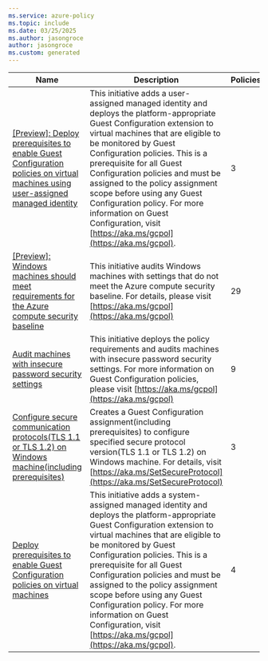 ```yaml
---
ms.service: azure-policy
ms.topic: include
ms.date: 03/25/2025
ms.author: jasongroce
author: jasongroce
ms.custom: generated
---
```


|Name |Description |Policies |Version |
|---|---|---|---|
|[\[Preview\]: Deploy prerequisites to enable Guest Configuration policies on virtual machines using user-assigned managed identity](https://github.com/Azure/azure-policy/blob/master/built-in-policies/policySetDefinitions/Guest%20Configuration/UserAssignedIdentity_Prerequisites.json) |This initiative adds a user-assigned managed identity and deploys the platform-appropriate Guest Configuration extension to virtual machines that are eligible to be monitored by Guest Configuration policies. This is a prerequisite for all Guest Configuration policies and must be assigned to the policy assignment scope before using any Guest Configuration policy. For more information on Guest Configuration, visit [https://aka.ms/gcpol](https://aka.ms/gcpol). |3 |1.0.0-preview |
|[\[Preview\]: Windows machines should meet requirements for the Azure compute security baseline](https://github.com/Azure/azure-policy/blob/master/built-in-policies/policySetDefinitions/Guest%20Configuration/AzureBaseline.json) |This initiative audits Windows machines with settings that do not meet the Azure compute security baseline. For details, please visit [https://aka.ms/gcpol](https://aka.ms/gcpol) |29 |2.0.1-preview |
|[Audit machines with insecure password security settings](https://github.com/Azure/azure-policy/blob/master/built-in-policies/policySetDefinitions/Guest%20Configuration/WindowsPasswordSettingsAINE.json) |This initiative deploys the policy requirements and audits machines with insecure password security settings. For more information on Guest Configuration policies, please visit [https://aka.ms/gcpol](https://aka.ms/gcpol) |9 |1.1.0 |
|[Configure secure communication protocols(TLS 1.1 or TLS 1.2) on Windows machine(including prerequisites)](https://github.com/Azure/azure-policy/blob/master/built-in-policies/policySetDefinitions/Guest%20Configuration/SetSecureProtocol.json) |Creates a Guest Configuration assignment(including prerequisites) to configure specified secure protocol version(TLS 1.1 or TLS 1.2) on Windows machine. For details, visit [https://aka.ms/SetSecureProtocol](https://aka.ms/SetSecureProtocol) |3 |1.0.0 |
|[Deploy prerequisites to enable Guest Configuration policies on virtual machines](https://github.com/Azure/azure-policy/blob/master/built-in-policies/policySetDefinitions/Guest%20Configuration/Prerequisites.json) |This initiative adds a system-assigned managed identity and deploys the platform-appropriate Guest Configuration extension to virtual machines that are eligible to be monitored by Guest Configuration policies. This is a prerequisite for all Guest Configuration policies and must be assigned to the policy assignment scope before using any Guest Configuration policy. For more information on Guest Configuration, visit [https://aka.ms/gcpol](https://aka.ms/gcpol). |4 |1.0.0 |
